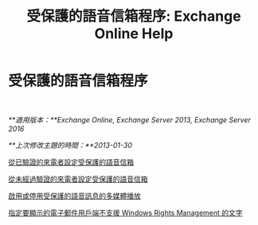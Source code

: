 ﻿---
title: '受保護的語音信箱程序: Exchange Online Help'
TOCTitle: 受保護的語音信箱程序
ms:assetid: 8547fc92-58f6-40f1-9685-3d43ba9b64a0
ms:mtpsurl: https://technet.microsoft.com/zh-tw/library/JJ938013(v=EXCHG.150)
ms:contentKeyID: 52062363
ms.date: 05/23/2018
mtps_version: v=EXCHG.150
ms.translationtype: MT
---

# 受保護的語音信箱程序

 

_**適用版本：**Exchange Online, Exchange Server 2013, Exchange Server 2016_

_**上次修改主題的時間：**2013-01-30_

[從已驗證的來電者設定受保護的語音信箱](configure-protected-voice-mail-from-authenticated-callers-exchange-2013-help.md)

[從未經過驗證的來電者設定受保護的語音信箱](configure-protected-voice-mail-from-unauthenticated-callers-exchange-2013-help.md)

[啟用或停用受保護的語音訊息的多媒體播放](enable-or-disable-multimedia-playback-of-protected-voice-messages-exchange-2013-help.md)

[指定要顯示的電子郵件用戶端不支援 Windows Rights Management 的文字](specify-the-text-to-display-for-email-clients-that-don-t-support-windows-rights-management-exchange-2013-help.md)

